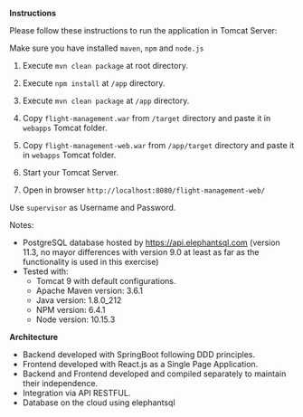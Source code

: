 **Instructions**

Please follow these instructions to run the application in Tomcat Server:

Make sure you have installed ``maven``, ``npm`` and ``node.js``

1. Execute ``mvn clean package`` at root directory.

2. Execute ``npm install`` at ``/app`` directory.

3. Execute ``mvn clean package`` at ``/app`` directory.

4. Copy ``flight-management.war`` from ``/target`` directory and paste it in ``webapps`` Tomcat folder.

5. Copy ``flight-management-web.war`` from ``/app/target`` directory and paste it in ``webapps`` Tomcat folder.

6. Start your Tomcat Server.

7. Open in browser ``http://localhost:8080/flight-management-web/``

Use ``supervisor`` as Username and Password.

Notes:

- PostgreSQL database hosted by https://api.elephantsql.com (version 11.3, no mayor differences with version 9.0 at least as far as the functionality is used in this exercise)
- Tested with:
    - Tomcat 9 with default configurations.
    - Apache Maven version: 3.6.1
    - Java version: 1.8.0_212
    - NPM version: 6.4.1
    - Node version: 10.15.3
    
**Architecture**

- Backend developed with SpringBoot following DDD principles.
- Frontend developed with React.js as a Single Page Application.
- Backend and Frontend developed and compiled separately to maintain their independence.
- Integration via API RESTFUL.
- Database on the cloud using elephantsql
